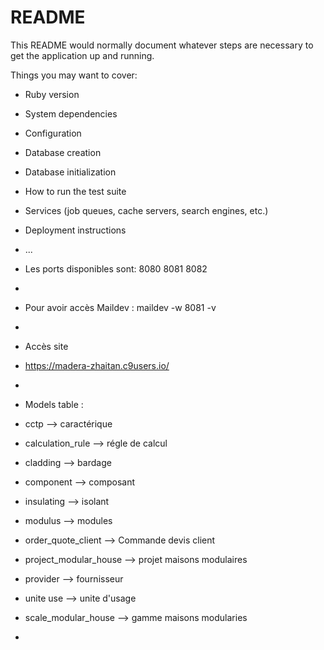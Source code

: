# README

This README would normally document whatever steps are necessary to get the
application up and running.

Things you may want to cover:

* Ruby version

* System dependencies

* Configuration

* Database creation

* Database initialization

* How to run the test suite

* Services (job queues, cache servers, search engines, etc.)

* Deployment instructions

* ...

* Les ports disponibles sont: 8080 8081 8082
* 
* Pour avoir accès Maildev : maildev -w 8081 -v
* 
* Accès site
* https://madera-zhaitan.c9users.io/
* 
* Models table :
*  cctp --> caractérique
*  calculation_rule --> régle de calcul
*  cladding --> bardage
*  component --> composant
*  insulating --> isolant
*  modulus --> modules
*  order_quote_client --> Commande devis client
*  project_modular_house --> projet maisons modulaires
*  provider --> fournisseur
*  unite use --> unite d'usage
*  scale_modular_house --> gamme maisons modularies
* 
